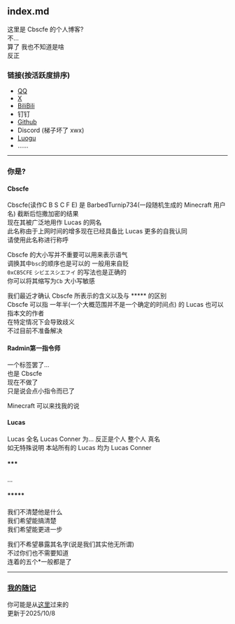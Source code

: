 ## index.md
这里是 Cbscfe 的个人博客?\
不...\
算了 我也不知道是啥\
反正

### 链接(按活跃度排序)
- [QQ](user.qzone.qq.com/2567181665)
- [X](https://x.com/Cbscfe)
- [BiliBili](https://space.bilibili.com/3546606471219987)
- 钉钉
- [Github](https://github.com/BarbTurnip437)
- Discord (梯子坏了 xwx)
- [Luogu](https://www.luogu.com.cn/user/767126 "由于某些原因可能看不到这里面的内容")
- ......

---

### 你是?

#### Cbscfe
Cbscfe(读作C B S C F E) 是 BarbedTurnip734(一段随机生成的 Minecraft 用户名) 截断后恺撒加密的结果\
现在其被广泛地用作 Lucas 的网名\
此名称由于上网时间的增多现在已经具备比 Lucas 更多的自我认同\
请使用此名称进行称呼

Cbscfe 的大小写并不重要可以用来表示语气\
调换其中`bsc`的顺序也是可以的 一般用来自贬\
`0xCB5CFE` `シビエスシエフイ` 的写法也是正确的\
你可以将其缩写为`Cb` 大小写敏感

我们最近才确认 Cbscfe 所表示的含义以及与 ***** 的区别\
Cbscfe 可以指 一年半(一个大概范围并不是一个确定的时间点) 的 Lucas 也可以指本文的作者\
在特定情况下会导致歧义\
不过目前不准备解决

#### Radmin第一指令师
一个标签罢了...\
也是 Cbscfe\
现在不做了\
只是说会点小指令而已了

Minecraft 可以来找我的说

#### Lucas
Lucas 全名 Lucas Conner 为... 反正是个人 整个人 真名\
如无特殊说明 本站所有的 Lucas 均为 Lucas Conner

#### ***
...

#### *****
我们不清楚他是什么\
我们希望能搞清楚\
我们希望能更进一步

我们不希望暴露其名字(说是我们其实他无所谓)\
不过你们也不需要知道\
连着的五个\*一般都是了

---

### [我的随记](temp)

你可能是从[这里](https://libps.github.io/zh/introduction/member/Lucas "libps.github.io")过来的\
更新于2025/10/8
